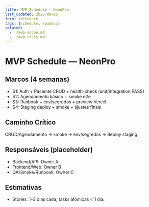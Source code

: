 ```yaml
---
title: MVP Schedule — NeonPro
last_updated: 2025-09-06
form: reference
tags: [schedule, roadmap]
related:
  - ./mvp-scope.md
  - ./mvp-risks.md
---
```


# MVP Schedule — NeonPro

## Marcos (4 semanas)

- S1: Auth + Paciente CRUD + health-check (unit/integration PASS)
- S2: Agendamento básico + smoke e2e
- S3: Runbook + env/segredos + preview Vercel
- S4: Staging deploy + smoke + ajustes finais

## Caminho Crítico

CRUD/Agendamento → smoke → env/segredos → deploy staging.

## Responsáveis (placeholder)

- Backend/API: Owner A
- Frontend/Web: Owner B
- QA/Smoke/Runbook: Owner C

## Estimativas

- Stories: 1–3 dias cada, tasks atômicas < 1 dia.
